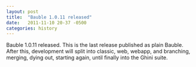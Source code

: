```yaml
---
layout: post
title:  "Bauble 1.0.11 released"
date:   2011-11-10 20-37 -0500
categories: history
---
```


Bauble 1.0.11 released.  This is the last release published as plain Bauble.
After this, development will split into classic, web, webapp, and branching,
merging, dying out, starting again, until finally into the Ghini suite.

